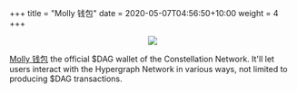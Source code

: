 +++
title = "Molly 钱包"
date = 2020-05-07T04:56:50+10:00
weight = 4
+++

<p style="text-align: center">
   <img src="mollywallet.png"><br/>
</p>

[Molly 钱包](https://github.com/grvlle/constellation_wallet/) the official $DAG wallet of the Constellation Network. It'll let users interact with the Hypergraph Network in various ways, not limited to producing $DAG transactions.
